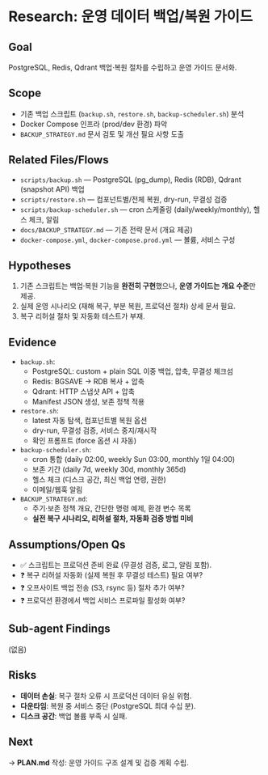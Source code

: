 # Research: 운영 데이터 백업/복원 가이드

## Goal
PostgreSQL, Redis, Qdrant 백업·복원 절차를 수립하고 운영 가이드 문서화.

## Scope
- 기존 백업 스크립트 (`backup.sh`, `restore.sh`, `backup-scheduler.sh`) 분석
- Docker Compose 인프라 (prod/dev 환경) 파악
- `BACKUP_STRATEGY.md` 문서 검토 및 개선 필요 사항 도출

## Related Files/Flows
- `scripts/backup.sh` — PostgreSQL (pg_dump), Redis (RDB), Qdrant (snapshot API) 백업
- `scripts/restore.sh` — 컴포넌트별/전체 복원, dry-run, 무결성 검증
- `scripts/backup-scheduler.sh` — cron 스케줄링 (daily/weekly/monthly), 헬스 체크, 알림
- `docs/BACKUP_STRATEGY.md` — 기존 전략 문서 (개요 제공)
- `docker-compose.yml`, `docker-compose.prod.yml` — 볼륨, 서비스 구성

## Hypotheses
1. 기존 스크립트는 백업·복원 기능을 **완전히 구현**했으나, **운영 가이드는 개요 수준**만 제공.
2. 실제 운영 시나리오 (재해 복구, 부분 복원, 프로덕션 절차) 상세 문서 필요.
3. 복구 리허설 절차 및 자동화 테스트가 부재.

## Evidence
- `backup.sh`:
  - PostgreSQL: custom + plain SQL 이중 백업, 압축, 무결성 체크섬
  - Redis: BGSAVE → RDB 복사 + 압축
  - Qdrant: HTTP 스냅샷 API + 압축
  - Manifest JSON 생성, 보존 정책 적용
- `restore.sh`:
  - latest 자동 탐색, 컴포넌트별 복원 옵션
  - dry-run, 무결성 검증, 서비스 중지/재시작
  - 확인 프롬프트 (force 옵션 시 자동)
- `backup-scheduler.sh`:
  - cron 통합 (daily 02:00, weekly Sun 03:00, monthly 1일 04:00)
  - 보존 기간 (daily 7d, weekly 30d, monthly 365d)
  - 헬스 체크 (디스크 공간, 최신 백업 연령, 권한)
  - 이메일/웹훅 알림
- `BACKUP_STRATEGY.md`:
  - 주기·보존 정책 개요, 간단한 명령 예제, 환경 변수 목록
  - **실전 복구 시나리오, 리허설 절차, 자동화 검증 방법 미비**

## Assumptions/Open Qs
- ✅ 스크립트는 프로덕션 준비 완료 (무결성 검증, 로그, 알림 포함).
- ❓ 복구 리허설 자동화 (실제 복원 후 무결성 테스트) 필요 여부?
- ❓ 오프사이트 백업 전송 (S3, rsync 등) 절차 추가 여부?
- ❓ 프로덕션 환경에서 백업 서비스 프로파일 활성화 여부?

## Sub-agent Findings
(없음)

## Risks
- **데이터 손실**: 복구 절차 오류 시 프로덕션 데이터 유실 위험.
- **다운타임**: 복원 중 서비스 중단 (PostgreSQL 최대 수십 분).
- **디스크 공간**: 백업 볼륨 부족 시 실패.

## Next
→ **PLAN.md** 작성: 운영 가이드 구조 설계 및 검증 계획 수립.
